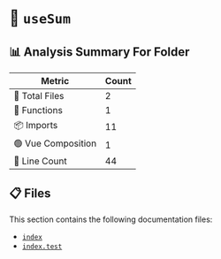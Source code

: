 # 📁 `useSum`

## 📊 Analysis Summary For Folder

| Metric | Count |
|--------|-------|
| 📁 Total Files | 2 |
| 🔧 Functions | 1 |
| 📦 Imports | 11 |
| 🟢 Vue Composition | 1 |
| 🔢 Line Count | 44 |


## 📋 Files

This section contains the following documentation files:

- [`index`](./index.md)
- [`index.test`](./index.test.md)